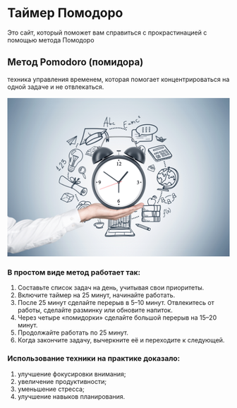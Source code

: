 # Таймер Помодоро
Это сайт, который поможет вам справиться с прокрастинацией с помощью метода Помодоро

## Метод Pomodoro (помидора)
техника управления временем, которая помогает концентрироваться на одной задаче и не отвлекаться.
<br>
<br>
<img src="docs/scale_1200.png" width="700"/>
### В простом виде метод работает так:

1. Составьте список задач на день, учитывая свои приоритеты. 
2. Включите таймер на 25 минут, начинайте работать. 
3. После 25 минут сделайте перерыв в 5–10 минут. Отвлекитесь от работы, сделайте разминку или обновите напиток. 
4. Через четыре «помидорки» сделайте большой перерыв на 15–20 минут. 
5. Продолжайте работать по 25 минут. 
6. Когда закончите задачу, вычеркните её и переходите к следующей. 

### Использование техники на практике доказало:

1. улучшение фокусировки внимания; 
2. увеличение продуктивности; 
3. уменьшение стресса; 
4. улучшение навыков планирования.

